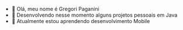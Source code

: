 - 👋 Olá, meu nome é Gregori Paganini
- 👀 Desenvolvendo nesse momento alguns projetos pessoais em Java
- 🌱 Atualmente estou aprendendo desenvolvimento Mobile

<!---
molobyte/molobyte is a ✨ special ✨ repository because its `README.md` (this file) appears on your GitHub profile.
You can click the Preview link to take a look at your changes.
--->
